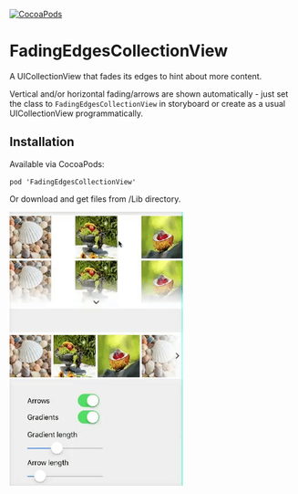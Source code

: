 [![CocoaPods](https://img.shields.io/badge/CocoaPods-0.0.7-brightgreen.svg?style=flat)](https://cocoapods.org/pods/FadingEdgesCollectionView)

# FadingEdgesCollectionView
A UICollectionView that fades its edges to hint about more content.

Vertical and/or horizontal fading/arrows are shown automatically - just set the class to `FadingEdgesCollectionView` in storyboard or create as a usual UICollectionView programmatically.

## Installation

Available via CocoaPods:

    pod 'FadingEdgesCollectionView'

Or download and get files from /Lib directory.

![Preview](demo.gif)
